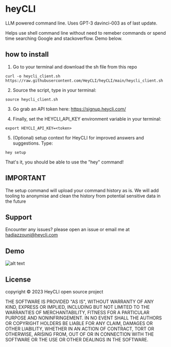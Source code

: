 # heyCLI

LLM powered command line. Uses GPT-3 davinci-003 as of last update. 

Helps use shell command line without need to remeber commands or spend time searching Google and stackoverflow. Demo below.

## how to install

1. Go to your terminal and download the sh file from this repo 

```
curl -o heycli_client.sh https://raw.githubusercontent.com/HeyCLI/heyCLI/main/heycli_client.sh
```

2. Source the script, type in your terminal:  

```
source heycli_client.sh
```

3. Go grab an API token here: https://signup.heycli.com/

4. Finally, set the HEYCLI_API_KEY environment variable in your terminal: 

```
export HEYCLI_API_KEY=<token>
```
5. (Optional) setup context for HeyCLI for improved answers and suggestions. Type:

```
hey setup
```

That's it, you should be able to use the "hey" command!

## IMPORTANT 
The setup command will upload your command history as is. We will add tooling to anonymise and clean the history from potential sensitive data in the future

## Support

Encounter any issues? please open an issue or email me at hadiazzouni@heycli.com

## Demo

![alt text](https://github.com/HeyCLI/heyCLI_client/blob/main/demo_heycli.gif)

## License
  
   copyright © 2023 HeyCLI open source project

   THE SOFTWARE IS PROVIDED "AS IS", WITHOUT WARRANTY OF ANY KIND, EXPRESS OR
   IMPLIED, INCLUDING BUT NOT LIMITED TO THE WARRANTIES OF MERCHANTABILITY,
   FITNESS FOR A PARTICULAR PURPOSE AND NONINFRINGEMENT. IN NO EVENT SHALL THE
   AUTHORS OR COPYRIGHT HOLDERS BE LIABLE FOR ANY CLAIM, DAMAGES OR OTHER
   LIABILITY, WHETHER IN AN ACTION OF CONTRACT, TORT OR OTHERWISE, ARISING FROM,
   OUT OF OR IN CONNECTION WITH THE SOFTWARE OR THE USE OR OTHER DEALINGS IN THE
   SOFTWARE.

